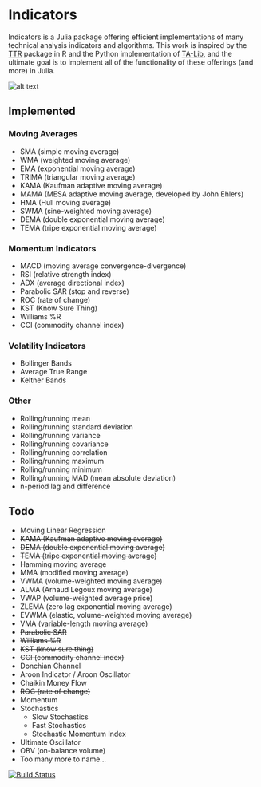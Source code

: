 # Indicators

Indicators is a Julia package offering efficient implementations of many technical analysis indicators and algorithms. This work is inspired by the [TTR](https://github.com/joshuaulrich/TTR) package in R and the Python implementation of [TA-Lib](https://github.com/mrjbq7/ta-lib), and the ultimate goal is to implement all of the functionality of these offerings (and more) in Julia.

![alt text](https://raw.githubusercontent.com/dysonance/Indicators.jl/master/examples/example1.png "Example 1")

## Implemented
### Moving Averages
- SMA (simple moving average)
- WMA (weighted moving average)
- EMA (exponential moving average)
- TRIMA (triangular moving average)
- KAMA (Kaufman adaptive moving average)
- MAMA (MESA adaptive moving average, developed by John Ehlers)
- HMA (Hull moving average)
- SWMA (sine-weighted moving average)
- DEMA (double exponential moving average)
- TEMA (tripe exponential moving average)

### Momentum Indicators
- MACD (moving average convergence-divergence)
- RSI (relative strength index)
- ADX (average directional index)
- Parabolic SAR (stop and reverse)
- ROC (rate of change)
- KST (Know Sure Thing)
- Williams %R
- CCI (commodity channel index)

### Volatility Indicators
- Bollinger Bands
- Average True Range
- Keltner Bands

### Other
- Rolling/running mean
- Rolling/running standard deviation
- Rolling/running variance
- Rolling/running covariance
- Rolling/running correlation
- Rolling/running maximum
- Rolling/running minimum
- Rolling/running MAD (mean absolute deviation)
- n-period lag and difference


## Todo
- Moving Linear Regression
- ~~KAMA (Kaufman adaptive moving average)~~
- ~~DEMA (double exponential moving average)~~
- ~~TEMA (tripe exponential moving average)~~
- Hamming moving average
- MMA (modified moving average)
- VWMA (volume-weighted moving average)
- ALMA (Arnaud Legoux moving average)
- VWAP (volume-weighted average price)
- ZLEMA (zero lag exponential moving average)
- EVWMA (elastic, volume-weighted moving average)
- VMA (variable-length moving average)
- ~~Parabolic SAR~~
- ~~Williams %R~~
- ~~KST (know sure thing)~~
- ~~CCI (commodity channel index)~~
- Donchian Channel
- Aroon Indicator / Aroon Oscillator
- Chaikin Money Flow
- ~~ROC (rate of change)~~
- Momentum
- Stochastics
  - Slow Stochastics
  - Fast Stochastics
  - Stochastic Momentum Index
- Ultimate Oscillator
- OBV (on-balance volume)
- Too many more to name...

[![Build Status](https://travis-ci.org/dysonance/Indicators.jl.svg?branch=master)](https://travis-ci.org/dysonance/Indicators.jl)

